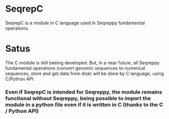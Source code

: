 # SeqrepC
SeqrepC is a module in C language used in Seqreppy fundamental operations. 

# Satus
The C módule is still beeing developed.
But, in a near future, all Seqreppy fundamental operations (convert genomic sequences to numerical sequences, store and get data from disk) will be done by C language, using C/Python API.

### Even if SeqrepC is intended for Seqreppy, the module remains functional without Seqreppy, being possible to import the module in a python file even if it is written in C (thanks to the C / Python API)
